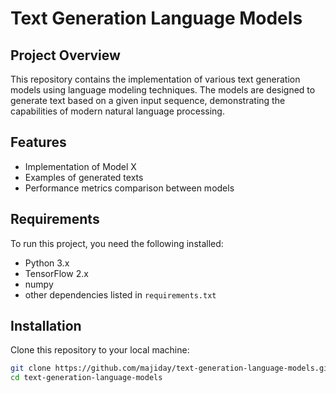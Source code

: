 # Text Generation Language Models

## Project Overview
This repository contains the implementation of various text generation models using language modeling techniques. The models are designed to generate text based on a given input sequence, demonstrating the capabilities of modern natural language processing.

## Features
- Implementation of Model X
- Examples of generated texts
- Performance metrics comparison between models

## Requirements
To run this project, you need the following installed:
- Python 3.x
- TensorFlow 2.x
- numpy
- other dependencies listed in `requirements.txt`

## Installation
Clone this repository to your local machine:
```bash
git clone https://github.com/majiday/text-generation-language-models.git
cd text-generation-language-models
